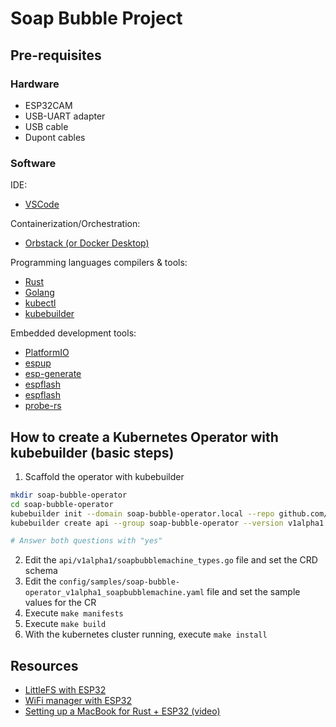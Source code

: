 # Soap Bubble Project

## Pre-requisites

### Hardware

- ESP32CAM
- USB-UART adapter
- USB cable
- Dupont cables

### Software

IDE:

- [VSCode](https://code.visualstudio.com/)

Containerization/Orchestration:

- [Orbstack (or Docker Desktop)](https://orbstack.dev/)

Programming languages compilers & tools:

- [Rust](https://www.rust-lang.org/tools/install)
- [Golang](https://go.dev/)
- [kubectl](https://kubernetes.io/docs/tasks/tools/)
- [kubebuilder](https://kubebuilder.io/quick-start)

Embedded development tools:

- [PlatformIO](https://platformio.org/install/ide?install=vscode)
- [espup](https://github.com/esp-rs/espup)
- [esp-generate](https://github.com/esp-rs/esp-generate)
- [espflash](https://github.com/esp-rs/espflash/blob/main/cargo-espflash/README.md)
- [espflash](https://github.com/esp-rs/espflash/blob/main/espflash/README.md)
- [probe-rs](https://probe.rs/docs/getting-started/installation/)

## How to create a Kubernetes Operator with kubebuilder (basic steps)

1. Scaffold the operator with kubebuilder

```bash
mkdir soap-bubble-operator
cd soap-bubble-operator
kubebuilder init --domain soap-bubble-operator.local --repo github.com/AntonioMartinezFernandez/soap-bubble-project/soap-bubble-operator
kubebuilder create api --group soap-bubble-operator --version v1alpha1 --kind SoapBubbleMachine

# Answer both questions with "yes"
```

2. Edit the `api/v1alpha1/soapbubblemachine_types.go` file and set the CRD schema
3. Edit the `config/samples/soap-bubble-operator_v1alpha1_soapbubblemachine.yaml` file and set the sample values for the CR
4. Execute `make manifests`
5. Execute `make build`
6. With the kubernetes cluster running, execute `make install`

## Resources

- [LittleFS with ESP32](https://randomnerdtutorials.com/esp32-vs-code-platformio-littlefs/)
- [WiFi manager with ESP32](https://randomnerdtutorials.com/esp32-wi-fi-manager-asyncwebserver/)
- [Setting up a MacBook for Rust + ESP32 (video)](https://www.youtube.com/watch?v=o4oTmUozaXA)
